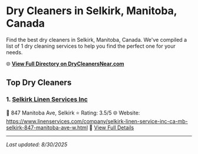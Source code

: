 # Dry Cleaners in Selkirk, Manitoba, Canada

Find the best dry cleaners in Selkirk, Manitoba, Canada. We've compiled a list of 1 dry cleaning services to help you find the perfect one for your needs.

🌐 **[View Full Directory on DryCleanersNear.com](https://drycleanersnear.com/city/Canada/Manitoba/Selkirk)**

## Top Dry Cleaners

### 1. [Selkirk Linen Services Inc](https://drycleanersnear.com/dryCleaner/68abc4cf1a3e57008809f30f/selkirk-linen-services-inc)
📍 847 Manitoba Ave, Selkirk
⭐ Rating: 3.5/5
🌐 Website: https://www.linenservices.com/company/selkirk-linen-service-inc-ca-mb-selkirk-847-manitoba-ave-w.html
🔗 [View Full Details](https://drycleanersnear.com/dryCleaner/68abc4cf1a3e57008809f30f/selkirk-linen-services-inc)


---

*Last updated: 8/30/2025*

